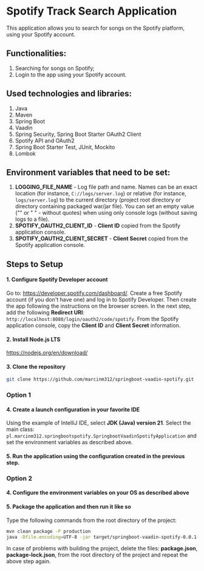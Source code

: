 # Spotify Track Search Application

This application allows you to search for songs on the Spotify platform, using your Spotify account.

## Functionalities:
1. Searching for songs on Spotify;
2. Login to the app using your Spotify account.

## Used technologies and libraries:
1. Java
2. Maven
3. Spring Boot
4. Vaadin
5. Spring Security, Spring Boot Starter OAuth2 Client
6. Spotify API and OAuth2
7. Spring Boot Starter Test, JUnit, Mockito
8. Lombok

## Environment variables that need to be set:
1. **LOGGING_FILE_NAME** - Log file path and name. Names can be an exact location (for instance, `C://logs/server.log`) or relative (for instance, `logs/server.log`) to the current directory (project root directory or directory containing packaged war/jar file). You can set an empty value ("" or " " - without quotes) when using only console logs (without saving logs to a file).
2. **SPOTIFY_OAUTH2_CLIENT_ID** - **Client ID** copied from the Spotify application console.
3. **SPOTIFY_OAUTH2_CLIENT_SECRET** - **Client Secret** copied from the Spotify application console.

## Steps to Setup

#### 1. Configure Spotify Developer account 

Go to: https://developer.spotify.com/dashboard/. Create a free Spotify account (if you don't have one) and log in to Spotify Developer. Then create the app following the instructions on the browser screen. In the next step, add the following **Redirect URI**: `http://localhost:8080/login/oauth2/code/spotify`. From the Spotify application console, copy the **Client ID** and **Client Secret** information.

#### 2. Install Node.js LTS

https://nodejs.org/en/download/

#### 3. Clone the repository

```bash
git clone https://github.com/marcinm312/springboot-vaadin-spotify.git
```

### Option 1

#### 4. Create a launch configuration in your favorite IDE

Using the example of IntelliJ IDE, select **JDK (Java) version 21**. Select the main class: `pl.marcinm312.springbootspotify.SpringbootVaadinSpotifyApplication` and set the environment variables as described above.

#### 5. Run the application using the configuration created in the previous step.

### Option 2

#### 4. Configure the environment variables on your OS as described above

#### 5. Package the application and then run it like so

Type the following commands from the root directory of the project:
```bash
mvn clean package -P production
java -Dfile.encoding=UTF-8 -jar target/springboot-vaadin-spotify-0.0.1-SNAPSHOT.jar
```
In case of problems with building the project, delete the files: **package.json**, **package-lock.json**, from the root directory of the project and repeat the above step again.

